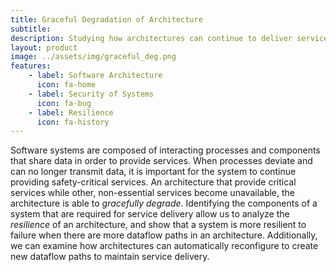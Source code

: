 ```yaml
---
title: Graceful Degradation of Architecture
subtitle: 
description: Studying how architectures can continue to deliver services even under attack.
layout: product
image: ../assets/img/graceful_deg.png
features:
    - label: Software Architecture
      icon: fa-home
    - label: Security of Systems
      icon: fa-bug
    - label: Resilience
      icon: fa-history
---
```


Software systems are composed of interacting processes and components that share data in order to provide services.
When processes deviate and can no longer transmit data, it is important for the system to continue providing safety-critical services.
An architecture that provide critical services while other, non-essential services become unavailable, the architecture is able to *gracefully degrade*.
Identifying the components of a system that are required for service delivery allow us to analyze the *resilience* of an architecture, and show that a system is more resilient to failure when there are more dataflow paths in an architecture.
Additionally, we can examine how architectures can automatically reconfigure to create new dataflow paths to maintain service delivery.
